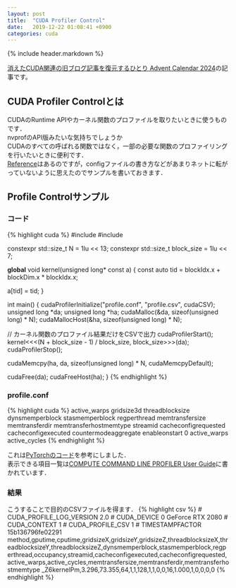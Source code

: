 ```yaml
---
layout: post
title:  "CUDA Profiler Control"
date:   2019-12-22 01:08:41 +0900
categories: cuda
---
```


{% include header.markdown %}

<a href="https://adventar.org/calendars/10896">消えたCUDA関連の旧ブログ記事を復元するひとり Advent Calendar 2024</a>の記事です。

<h2 id="about">CUDA Profiler Controlとは</h2>
<p>
CUDAのRuntime APIやカーネル関数のプロファイルを取りたいときに使うものです．<br>
nvprofのAPI版みたいな気持ちでしょうか<br>
CUDAのすべての呼ばれる関数ではなく，一部の必要な関数のプロファイリングを行いたいときに便利です．<br>
<a href="https://docs.nvidia.com/cuda/cuda-runtime-api/group__CUDART__PROFILER.html#group__CUDART__PROFILER">Reference</a>はあるのですが，configファイルの書き方などがあまりネットに転がっていないように思えたのでサンプルを書いておきます．
</p>

<h2 id="sample">Profile Controlサンプル</h2>
<h3>コード</h3>
{% highlight cuda %}
#include <iostream>
#include <cuda_profiler_api.h>

constexpr std::size_t N = 1lu << 13;
constexpr std::size_t block_size = 1lu << 7;

__global__ void kernel(unsigned long* const a) {
  const auto tid = blockIdx.x + blockDim.x * blockIdx.x;

  a[tid] = tid;
}

int main() {
  cudaProfilerInitialize("profile.conf", "profile.csv", cudaCSV);
  unsigned long *da;
  unsigned long *ha;
  cudaMalloc(&da, sizeof(unsigned long) * N);
  cudaMallocHost(&ha, sizeof(unsigned long) * N);

  // カーネル関数のプロファイル結果だけをCSVで出力
  cudaProfilerStart();
  kernel<<<(N + block_size - 1) / block_size, block_size>>>(da);
  cudaProfilerStop();

  cudaMemcpy(ha, da, sizeof(unsigned long) * N, cudaMemcpyDefault);

  cudaFree(da);
  cudaFreeHost(ha);
}
{% endhighlight %}

<h3>profile.conf</h3>
{% highlight cuda %}
active_warps
gridsize3d
threadblocksize
dynsmemperblock
stasmemperblock
regperthread
memtransfersize
memtransferdir
memtransferhostmemtype
streamid
cacheconfigrequested
cacheconfigexecuted
countermodeaggregate
enableonstart 0
active_warps
active_cycles
{% endhighlight %}
<p>
これは<a href="https://github.com/pytorch/pytorch/blob/master/caffe2/contrib/prof/cuda_profile_ops.cc">PyTorchのコード</a>を参考にしました．<br>
表示できる項目一覧は<a href="https://developer.download.nvidia.com/compute/DevZone/docs/html/C/doc/Compute_Command_Line_Profiler_User_Guide.pdf ">COMPUTE COMMAND LINE PROFILER  User Guide</a>に書かれています．
</p>

<h3>結果</h3>
<p>こうすることで目的のCSVファイルを得ます．
{% highlight csv %}
# CUDA_PROFILE_LOG_VERSION 2.0
# CUDA_DEVICE 0 GeForce RTX 2080
# CUDA_CONTEXT 1
# CUDA_PROFILE_CSV 1
# TIMESTAMPFACTOR 15b136796fe02291
method,gputime,cputime,gridsizeX,gridsizeY,gridsizeZ,threadblocksizeX,threadblocksizeY,threadblocksizeZ,dynsmemperblock,stasmemperblock,regperthread,occupancy,streamid,cacheconfigexecuted,cacheconfigrequested,active_warps,active_cycles,memtransfersize,memtransferdir,memtransferhostmemtype
_Z6kernelPm,3.296,73.355,64,1,1,128,1,1,0,0,16,1.000,1,0,0,0,0
{% endhighlight %}
</p>
